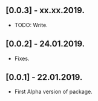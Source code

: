 ## [0.0.3] - xx.xx.2019.

* TODO: Write.

## [0.0.2] - 24.01.2019.

* Fixes.

## [0.0.1] - 22.01.2019.

* First Alpha version of package.
